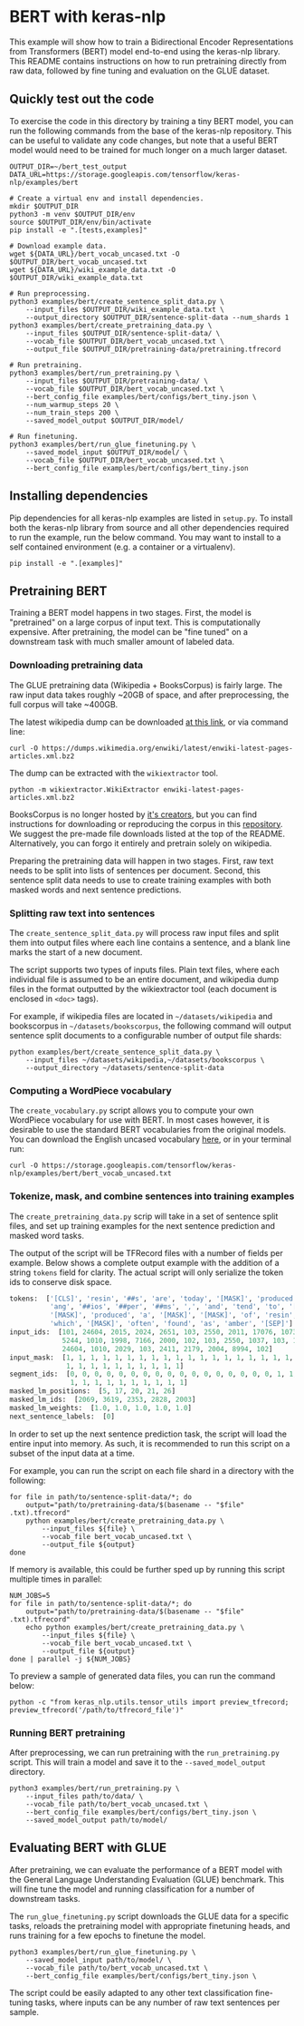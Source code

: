# BERT with keras-nlp

This example will show how to train a Bidirectional Encoder
Representations from Transformers (BERT) model end-to-end using the keras-nlp
library. This README contains instructions on how to run pretraining directly
from raw data, followed by fine tuning and evaluation on the GLUE dataset.

## Quickly test out the code

To exercise the code in this directory by training a tiny BERT model, you can
run the following commands from the base of the keras-nlp repository. This can
be useful to validate any code changes, but note that a useful BERT model would
need to be trained for much longer on a much larger dataset.

```shell
OUTPUT_DIR=~/bert_test_output
DATA_URL=https://storage.googleapis.com/tensorflow/keras-nlp/examples/bert

# Create a virtual env and install dependencies.
mkdir $OUTPUT_DIR
python3 -m venv $OUTPUT_DIR/env
source $OUTPUT_DIR/env/bin/activate
pip install -e ".[tests,examples]"

# Download example data.
wget ${DATA_URL}/bert_vocab_uncased.txt -O $OUTPUT_DIR/bert_vocab_uncased.txt
wget ${DATA_URL}/wiki_example_data.txt -O $OUTPUT_DIR/wiki_example_data.txt

# Run preprocessing.
python3 examples/bert/create_sentence_split_data.py \
    --input_files $OUTPUT_DIR/wiki_example_data.txt \
    --output_directory $OUTPUT_DIR/sentence-split-data --num_shards 1
python3 examples/bert/create_pretraining_data.py \
    --input_files $OUTPUT_DIR/sentence-split-data/ \
    --vocab_file $OUTPUT_DIR/bert_vocab_uncased.txt \
    --output_file $OUTPUT_DIR/pretraining-data/pretraining.tfrecord

# Run pretraining.
python3 examples/bert/run_pretraining.py \
    --input_files $OUTPUT_DIR/pretraining-data/ \
    --vocab_file $OUTPUT_DIR/bert_vocab_uncased.txt \
    --bert_config_file examples/bert/configs/bert_tiny.json \
    --num_warmup_steps 20 \
    --num_train_steps 200 \
    --saved_model_output $OUTPUT_DIR/model/

# Run finetuning.
python3 examples/bert/run_glue_finetuning.py \
    --saved_model_input $OUTPUT_DIR/model/ \
    --vocab_file $OUTPUT_DIR/bert_vocab_uncased.txt \
    --bert_config_file examples/bert/configs/bert_tiny.json
```

## Installing dependencies

Pip dependencies for all keras-nlp examples are listed in `setup.py`. To install
both the keras-nlp library from source and all other dependencies required to
run the example, run the below command. You may want to install to a self
contained environment (e.g. a container or a virtualenv).

```shell
pip install -e ".[examples]"
```

## Pretraining BERT

Training a BERT model happens in two stages. First, the model is "pretrained" on
a large corpus of input text. This is computationally expensive. After
pretraining, the model can be "fine tuned" on a downstream task with much
smaller amount of labeled data.

### Downloading pretraining data

The GLUE pretraining data (Wikipedia + BooksCorpus) is fairly large. The raw
input data takes roughly ~20GB of space, and after preprocessing, the full
corpus will take ~400GB.

The latest wikipedia dump can be downloaded [at this link](https://dumps.wikimedia.org/enwiki/latest/enwiki-latest-pages-articles.xml.bz2),
or via command line:

```shell
curl -O https://dumps.wikimedia.org/enwiki/latest/enwiki-latest-pages-articles.xml.bz2
```
The dump can be extracted with the `wikiextractor` tool.

```shell
python -m wikiextractor.WikiExtractor enwiki-latest-pages-articles.xml.bz2
```

BooksCorpus is no longer hosted by
[it's creators](https://yknzhu.wixsite.com/mbweb), but you can find instructions
for downloading or reproducing the corpus in this
[repository](https://github.com/soskek/bookcorpus). We suggest the pre-made file
downloads listed at the top of the README. Alternatively, you can forgo it 
entirely and pretrain solely on wikipedia.

Preparing the pretraining data will happen in two stages. First, raw text needs
to be split into lists of sentences per document. Second, this sentence split
data needs to use to create training examples with both masked words and
next sentence predictions.

### Splitting raw text into sentences

The `create_sentence_split_data.py` will process raw input files and split them
into output files where each line contains a sentence, and a blank line marks
the start of a new document.

The script supports two types of inputs files. Plain text files, where each
individual file is assumed to be an entire document, and wikipedia dump files
in the format outputted by the wikiextractor tool (each document is enclosed in
`<doc>` tags).

For example, if wikipedia files are located in `~/datasets/wikipedia` and
bookscorpus in `~/datasets/bookscorpus`, the following command will output
sentence split documents to a configurable number of output file shards:

```shell
python examples/bert/create_sentence_split_data.py \
    --input_files ~/datasets/wikipedia,~/datasets/bookscorpus \
    --output_directory ~/datasets/sentence-split-data
```

### Computing a WordPiece vocabulary

The `create_vocabulary.py` script allows you to compute your own WordPiece
vocabulary for use with BERT. In most cases however, it is desirable to use the
standard BERT vocabularies from the original models. You can download the
English uncased vocabulary
[here](https://storage.googleapis.com/tensorflow/keras-nlp/examples/bert/bert_vocab_uncased.txt),
or in your terminal run:

```shell
curl -O https://storage.googleapis.com/tensorflow/keras-nlp/examples/bert/bert_vocab_uncased.txt
```

### Tokenize, mask, and combine sentences into training examples

The `create_pretraining_data.py` scrip will take in a set of sentence split
files, and set up training examples for the next sentence prediction and masked
word tasks.

The output of the script will be TFRecord files with a number of fields per
example. Below shows a complete output example with the addition of a string
`tokens` field for clarity. The actual script will only serialize the token ids
to conserve disk space.

```python
tokens:  ['[CLS]', 'resin', '##s', 'are', 'today', '[MASK]', 'produced', 'by', 
          'ang', '##ios', '##per', '##ms', ',', 'and', 'tend', 'to', '[SEP]', 
          '[MASK]', 'produced', 'a', '[MASK]', '[MASK]', 'of', 'resin', ',', 
          'which', '[MASK]', 'often', 'found', 'as', 'amber', '[SEP]']
input_ids:  [101, 24604, 2015, 2024, 2651, 103, 2550, 2011, 17076, 10735, 4842,
             5244, 1010, 1998, 7166, 2000, 102, 103, 2550, 1037, 103, 103, 1997,
             24604, 1010, 2029, 103, 2411, 2179, 2004, 8994, 102]
input_mask:  [1, 1, 1, 1, 1, 1, 1, 1, 1, 1, 1, 1, 1, 1, 1, 1, 1, 1, 1, 1, 1, 1,
              1, 1, 1, 1, 1, 1, 1, 1, 1, 1]
segment_ids:  [0, 0, 0, 0, 0, 0, 0, 0, 0, 0, 0, 0, 0, 0, 0, 0, 0, 1, 1, 1, 1, 1,
               1, 1, 1, 1, 1, 1, 1, 1, 1, 1]
masked_lm_positions:  [5, 17, 20, 21, 26]
masked_lm_ids:  [2069, 3619, 2353, 2828, 2003]
masked_lm_weights:  [1.0, 1.0, 1.0, 1.0, 1.0]
next_sentence_labels:  [0]
```

In order to set up the next sentence prediction task, the script will load the
entire input into memory. As such, it is recommended to run this script on a
subset of the input data at a time.

For example, you can run the script on each file shard in a directory
with the following:

```shell
for file in path/to/sentence-split-data/*; do
    output="path/to/pretraining-data/$(basename -- "$file" .txt).tfrecord"
    python examples/bert/create_pretraining_data.py \
        --input_files ${file} \
        --vocab_file bert_vocab_uncased.txt \
        --output_file ${output}
done
```

If memory is available, this could be further sped up by running this script
multiple times in parallel:

```shell
NUM_JOBS=5
for file in path/to/sentence-split-data/*; do
    output="path/to/pretraining-data/$(basename -- "$file" .txt).tfrecord"
    echo python examples/bert/create_pretraining_data.py \
        --input_files ${file} \
        --vocab_file bert_vocab_uncased.txt \
        --output_file ${output}
done | parallel -j ${NUM_JOBS}
```

To preview a sample of generated data files, you can run the command below:

```shell
python -c "from keras_nlp.utils.tensor_utils import preview_tfrecord; preview_tfrecord('/path/to/tfrecord_file')"
```

### Running BERT pretraining

After preprocessing, we can run pretraining with the `run_pretraining.py`
script. This will train a model and save it to the `--saved_model_output`
directory.

```shell
python3 examples/bert/run_pretraining.py \
    --input_files path/to/data/ \
    --vocab_file path/to/bert_vocab_uncased.txt \
    --bert_config_file examples/bert/configs/bert_tiny.json \
    --saved_model_output path/to/model/
```

## Evaluating BERT with GLUE

After pretraining, we can evaluate the performance of a BERT model with the
General Language Understanding Evaluation (GLUE) benchmark. This will
fine tune the model and running classification for a number of downstream tasks.

The `run_glue_finetuning.py` script downloads the GLUE data for a specific
tasks, reloads the pretraining model with appropriate finetuning heads, and runs
training for a few epochs to finetune the model.

```shell
python3 examples/bert/run_glue_finetuning.py \
    --saved_model_input path/to/model/ \
    --vocab_file path/to/bert_vocab_uncased.txt \
    --bert_config_file examples/bert/configs/bert_tiny.json \
```

The script could be easily adapted to any other text classification fine-tuning
tasks, where inputs can be any number of raw text sentences per sample.
